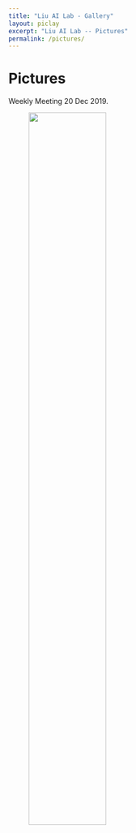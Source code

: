 ```yaml
---
title: "Liu AI Lab - Gallery"
layout: piclay
excerpt: "Liu AI Lab -- Pictures"
permalink: /pictures/
---
```


# Pictures

Weekly Meeting 20 Dec 2019.
<figure>
<img src="{{ site.url }}{{ site.baseurl }}/images/picpic/meeting20191220.jpg" width="60%" >
</figure>

